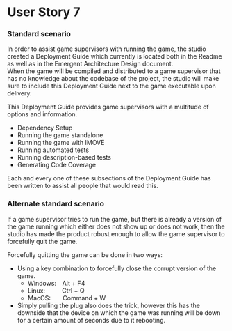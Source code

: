 # User Story 7
### Standard scenario

In order to assist game supervisors with running the game, the studio created a Deployment Guide
which currently is located both in the Readme as well as in the Emergent Architecture Design 
document.  
When the game will be compiled and distributed to a game supervisor that has no knowledge about
the codebase of the project, the studio will make sure to include this Deployment Guide next to
the game executable upon delivery.

This Deployment Guide provides game supervisors with a multitude of options and information.
- Dependency Setup
- Running the game standalone
- Running the game with IMOVE
- Running automated tests
- Running description-based tests
- Generating Code Coverage

Each and every one of these subsections of the Deployment Guide has been written to assist all
people that would read this.

### Alternate standard scenario

If a game supervisor tries to run the game, but there is already a version of the game running
which either does not show up or does not work, then the studio has made the product robust 
enough to allow the game supervisor to forcefully quit the game.

Forcefully quitting the game can be done in two ways:
- Using a key combination to forcefully close the corrupt version of the game.
    - Windows:&ensp;&ensp;Alt + F4
    - Linux:&ensp;&ensp;&ensp;&ensp;&ensp;&nbsp;Ctrl + Q
    - MacOS:&ensp;&ensp;&ensp;&ensp;Command + W
- Simply pulling the plug also does the trick, however this has the downside that the device
on which the game was running will be down for a certain amount of seconds due to it rebooting.